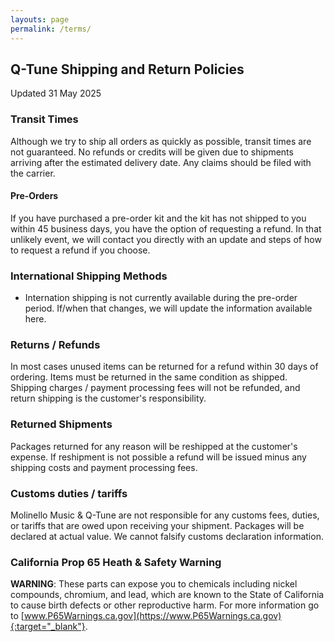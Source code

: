 ```yaml
---
layouts: page
permalink: /terms/
---
```


## Q-Tune Shipping and Return Policies
Updated 31 May 2025

### Transit Times
Although we try to ship all orders as quickly as possible, transit times are not guaranteed. No refunds or credits will be given due to shipments arriving after the estimated delivery date. Any claims should be filed with the carrier.

#### **Pre-Orders**

If you have purchased a pre-order kit and the kit has not shipped to you within 45 business days, you have the option of requesting a refund. In that unlikely event, we will contact you directly with an update and steps of how to request a refund if you choose.

### International Shipping Methods

- Internation shipping is not currently available during the pre-order period. If/when that changes, we will update the information available here.

### Returns / Refunds

In most cases unused items can be returned for a refund within 30 days of ordering. Items must be returned in the same condition as shipped. Shipping charges / payment processing fees will not be refunded, and return shipping is the customer's responsibility.

### Returned Shipments

Packages returned for any reason will be reshipped at the customer's expense. If reshipment is not possible a refund will be issued minus any shipping costs and payment processing fees.

### Customs duties / tariffs

Molinello Music & Q-Tune are not responsible for any customs fees, duties, or tariffs that are owed upon receiving your shipment. Packages will be declared at actual value. We cannot falsify customs declaration information.

### California Prop 65 Heath & Safety Warning

**WARNING**: These parts can expose you to chemicals including nickel compounds, chromium, and lead, which are known to the State of California to cause birth defects or other reproductive harm. For more information go to [www.P65Warnings.ca.gov](https://www.P65Warnings.ca.gov){:target="_blank"}.